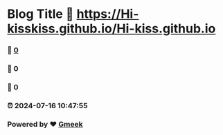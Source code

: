 # Blog Title :link: https://Hi-kisskiss.github.io/Hi-kiss.github.io 
### :page_facing_up: [0](https://Hi-kisskiss.github.io/Hi-kiss.github.io/tag.html) 
### :speech_balloon: 0 
### :hibiscus: 0 
### :alarm_clock: 2024-07-16 10:47:55 
### Powered by :heart: [Gmeek](https://github.com/Meekdai/Gmeek)

